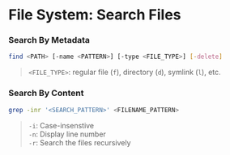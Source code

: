 # File System: Search Files


### Search By Metadata

```sh
find <PATH> [-name <PATTERN>] [-type <FILE_TYPE>] [-delete]
```

> `<FILE_TYPE>`: regular file (`f`), directory (`d`), symlink (`l`), etc.


### Search By Content

```sh
grep -inr '<SEARCH_PATTERN>' <FILENAME_PATTERN>
```

> `-i`: Case-insenstive  
> `-n`: Display line number  
> `-r`: Search the files recursively

